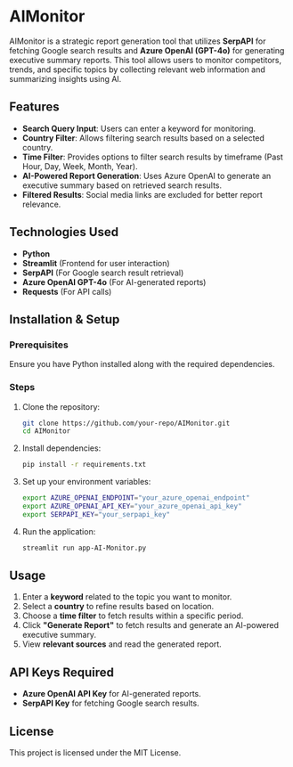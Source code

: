 # AIMonitor

AIMonitor is a strategic report generation tool that utilizes **SerpAPI** for fetching Google search results and **Azure OpenAI (GPT-4o)** for generating executive summary reports. This tool allows users to monitor competitors, trends, and specific topics by collecting relevant web information and summarizing insights using AI.

## Features
- **Search Query Input**: Users can enter a keyword for monitoring.
- **Country Filter**: Allows filtering search results based on a selected country.
- **Time Filter**: Provides options to filter search results by timeframe (Past Hour, Day, Week, Month, Year).
- **AI-Powered Report Generation**: Uses Azure OpenAI to generate an executive summary based on retrieved search results.
- **Filtered Results**: Social media links are excluded for better report relevance.

## Technologies Used
- **Python**
- **Streamlit** (Frontend for user interaction)
- **SerpAPI** (For Google search result retrieval)
- **Azure OpenAI GPT-4o** (For AI-generated reports)
- **Requests** (For API calls)

## Installation & Setup
### Prerequisites
Ensure you have Python installed along with the required dependencies.

### Steps
1. Clone the repository:
   ```bash
   git clone https://github.com/your-repo/AIMonitor.git
   cd AIMonitor
   ```
2. Install dependencies:
   ```bash
   pip install -r requirements.txt
   ```
3. Set up your environment variables:
   ```bash
   export AZURE_OPENAI_ENDPOINT="your_azure_openai_endpoint"
   export AZURE_OPENAI_API_KEY="your_azure_openai_api_key"
   export SERPAPI_KEY="your_serpapi_key"
   ```
4. Run the application:
   ```bash
   streamlit run app-AI-Monitor.py
   ```

## Usage
1. Enter a **keyword** related to the topic you want to monitor.
2. Select a **country** to refine results based on location.
3. Choose a **time filter** to fetch results within a specific period.
4. Click **"Generate Report"** to fetch results and generate an AI-powered executive summary.
5. View **relevant sources** and read the generated report.

## API Keys Required
- **Azure OpenAI API Key** for AI-generated reports.
- **SerpAPI Key** for fetching Google search results.

## License
This project is licensed under the MIT License.

